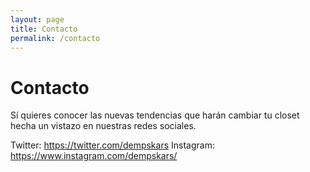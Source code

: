 ```yaml
---
layout: page
title: Contacto
permalink: /contacto
---
```


# Contacto

Sí quieres conocer las nuevas tendencias que harán cambiar tu closet hecha un vistazo en nuestras redes sociales.

Twitter: https://twitter.com/dempskars
Instagram: https://www.instagram.com/dempskars/
